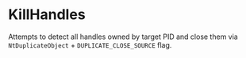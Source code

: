 # KillHandles

Attempts to detect all handles owned by target PID and close them via `NtDuplicateObject` + `DUPLICATE_CLOSE_SOURCE` flag.
